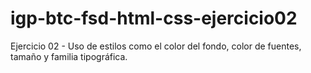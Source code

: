 # igp-btc-fsd-html-css-ejercicio02
Ejercicio 02 - Uso de estilos como el color del fondo, color de fuentes, tamaño y familia tipográfica.
